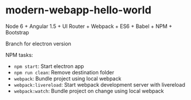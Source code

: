 # modern-webapp-hello-world
Node 6 + Angular 1.5 + UI Router + Webpack + ES6 + Babel + NPM + Bootstrap

Branch for electron version

NPM tasks:
- `npm start`: Start electron app
- `npm run clean`: Remove destination folder
- `webpack`: Bundle project using local webpack
- `webpack:livereload`: Start webpack development server with livereload
- `webpack:watch`: Bundle project on change using local webpack
